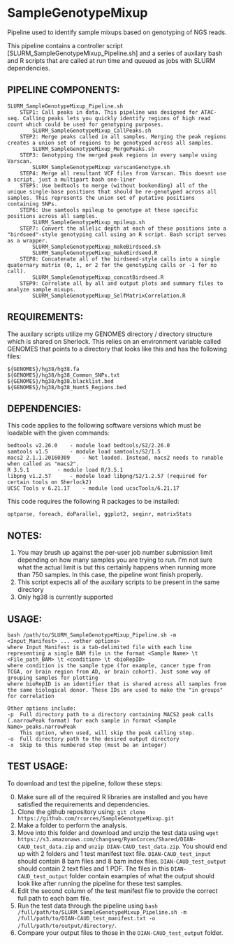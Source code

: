# SampleGenotypeMixup
Pipeline used to identify sample mixups based on genotyping of NGS reads.

This pipeline contains a controller script [SLURM_SampleGenotypeMixup_Pipeline.sh] and a series of auxilary bash and R scripts that are called at run time and queued as jobs with SLURM dependencies.

## PIPELINE COMPONENTS:

	SLURM_SampleGenotypeMixup_Pipeline.sh
		STEP1: Call peaks in data. This pipeline was designed for ATAC-seq. Calling peaks lets you quickly identify regions of high read count which could be used for genotyping purposes.
			SLURM_SampleGenotypeMixup_CallPeaks.sh
		STEP2: Merge peaks called in all samples. Merging the peak regions creates a union set of regions to be genotyped across all samples.
			SLURM_SampleGenotypeMixup_MergePeaks.sh
		STEP3: Genotyping the merged peak regions in every sample using Varscan.
			SLURM_SampleGenotypeMixup_varscanGenotype.sh
		STEP4: Merge all resultant VCF files from Varscan. This doesnt use a script, just a multipart bash one-liner
		STEP5: Use bedtools to merge (without bookending) all of the unique single-base positions that should be re-genotyped across all samples. This represents the union set of putative positions containing SNPs.
		STEP6: Use samtools mpileup to genotype at these specific positions across all samples.
			SLURM_SampleGenotypeMixup_mpileup.sh
		STEP7: Convert the allelic depth at each of these positions into a "birdseed"-style genotyping call using an R script. Bash script serves as a wrapper.
			SLURM_SampleGenotypeMixup_makeBirdseed.sh
			SLURM_SampleGenotypeMixup_makeBirdseed.R
		STEP8: Concatenate all of the birdseed-style calls into a single quaternary matrix (0, 1, or 2 for the genotyping calls or -1 for no call).
			SLURM_SampleGenotypeMixup_concatBirdseed.R
		STEP9: Correlate all by all and output plots and summary files to analyze sample mixups.
			SLURM_SampleGenotypeMixup_SelfMatrixCorrelation.R

## REQUIREMENTS:

The auxilary scripts utilize my GENOMES directory / directory structure which is shared on Sherlock. This relies on an environment variable called GENOMES that points to a directory that looks like this and has the following files:

	${GENOMES}/hg38/hg38.fa
	${GENOMES}/hg38/hg38_Common_SNPs.txt
	${GENOMES}/hg38/hg38.blacklist.bed
	${GENOMES}/hg38/hg38_NumtS_Regions.bed

## DEPENDENCIES:
This code applies to the following software versions which must be loadable with the given commands:

	bedtools v2.26.0	- module load bedtools/S2/2.26.0
	samtools v1.5		- module load samtools/S2/1.5
	macs2 2.1.1.20160309	- Not loaded. Instead, macs2 needs to runable when called as "macs2".
	R 3.5.1			- module load R/3.5.1
	libpng v1.2.57		- module load libpng/S2/1.2.57 (required for certain tools on Sherlock2)
	UCSC Tools v 6.21.17	- module load ucscTools/6.21.17


This code requires the following R packages to be installed:

	optparse, foreach, doParallel, ggplot2, seqinr, matrixStats

## NOTES:
1) You may brush up against the per-user job number submission limit depending on how many samples you are trying to run. I'm not sure what the actual limit is but this certainly happens when running more than 750 samples. In this case, the pipeline wont finish properly.
2) This script expects all of the auxilary scripts to be present in the same directory
3) Only hg38 is currently supported

## USAGE:
	bash /path/to/SLURM_SampleGenotypeMixup_Pipeline.sh -m <Input_Manifest> ... <other options>
	where Input_Manifest is a tab-delimited file with each line representing a single BAM file in the format <Sample Name> \t <File_path_BAM> \t <condition> \t <bioRepID>
	where condition is the sample type (for example, cancer type from TCGA, or brain region from AD, or brain cohort). Just some way of grouping samples for plotting
	where bioRepID is an identifier that is shared across all samples from the same biological donor. These IDs are used to make the "in groups" for correlation
	
	Other options include:
	-p 	Full directory path to a directory containing MACS2 peak calls (.narrowPeak format) for each sample in format <Sample Name>_peaks.narrowPeak
		This option, when used, will skip the peak calling step.
	-o 	Full directory path to the desired output directory
	-x	Skip to this numbered step (must be an integer)

## TEST USAGE:
To download and test the pipeline, follow these steps:

0) Make sure all of the required R libraries are installed and you have satisfied the requirements and dependencies.
1) Clone the github repository using: `git clone https://github.com/rcorces/SampleGenotypeMixup.git`
2) Make a folder to perform the analysis.
3) Move into this folder and download and unzip the test data using `wget https://s3.amazonaws.com/changseq/RyanCorces/Shared/DIAN-CAUD_test_data.zip` and `unzip DIAN-CAUD_test_data.zip`. You should end up with 2 folders and 1 test manifest text file. `DIAN-CAUD_test_input` should contain 8 bam files and 8 bam index files. `DIAN-CAUD_test_output` should contain 2 text files and 1 PDF. The files in this `DIAN-CAUD_test_output` folder contain examples of what the output should look like after running the pipeline for these test samples.
4) Edit the second column of the test manifest file to provide the correct full path to each bam file.
5) Run the test data through the pipeline using `bash /full/path/to/SLURM_SampleGenotypeMixup_Pipeline.sh -m /full/path/to/DIAN-CAUD_test_manifest.txt -o /full/path/to/output/directory/`.
6) Compare your output files to those in the `DIAN-CAUD_test_output` folder.
